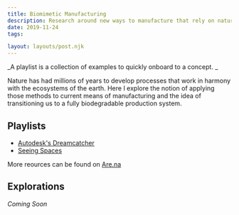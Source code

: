 ```yaml
---
title: Biomimetic Manufacturing
description: Research around new ways to manufacture that rely on natural processes as a means for production.
date: 2019-11-24
tags:

layout: layouts/post.njk
---
```


_A playlist is a collection of examples to quickly onboard to a concept. _


Nature has had millions of years to develop processes that work in harmony with the ecosystems of the earth. Here I explore the notion of applying those methods to current means of manufacturing and the idea of transitioning us to a fully biodegradable production system.

## Playlists

- [Autodesk's Dreamcatcher](https://autodeskresearch.com/projects/dreamcatcher)
- [Seeing Spaces](https://www.are.na/block/7669647)

More reources can be found on [Are.na](https://www.are.na/gndclouds/biomimetic-manufacturing)

## Explorations

_Coming Soon_
